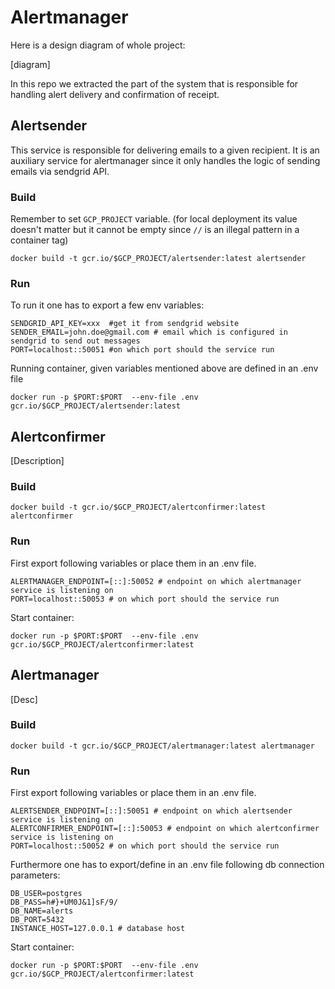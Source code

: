 # Alertmanager

Here is a design diagram of whole project:

[diagram]

In this repo we extracted the part of the system that is responsible for handling alert delivery and confirmation of receipt.

## Alertsender

This service is responsible for delivering emails to a given recipient. It is an auxiliary service for alertmanager since it only handles the logic of sending emails via sendgrid API.

### Build

Remember to set `GCP_PROJECT` variable. (for local deployment its value doesn't matter but it cannot be empty since `//` is an illegal pattern in a container tag)

```
docker build -t gcr.io/$GCP_PROJECT/alertsender:latest alertsender
```

### Run

To run it one has to export a few env variables:

```
SENDGRID_API_KEY=xxx  #get it from sendgrid website
SENDER_EMAIL=john.doe@gmail.com # email which is configured in sendgrid to send out messages
PORT=localhost::50051 #on which port should the service run
```

Running container, given variables mentioned above are defined in an .env file

```
docker run -p $PORT:$PORT  --env-file .env  gcr.io/$GCP_PROJECT/alertsender:latest
```

## Alertconfirmer

[Description]

### Build

```
docker build -t gcr.io/$GCP_PROJECT/alertconfirmer:latest alertconfirmer
```

### Run

First export following variables or place them in an .env file.

```
ALERTMANAGER_ENDPOINT=[::]:50052 # endpoint on which alertmanager service is listening on
PORT=localhost::50053 # on which port should the service run
```

Start container:

```
docker run -p $PORT:$PORT  --env-file .env  gcr.io/$GCP_PROJECT/alertconfirmer:latest
```

## Alertmanager

[Desc]

### Build

```
docker build -t gcr.io/$GCP_PROJECT/alertmanager:latest alertmanager
```

### Run

First export following variables or place them in an .env file.

```
ALERTSENDER_ENDPOINT=[::]:50051 # endpoint on which alertsender service is listening on
ALERTCONFIRMER_ENDPOINT=[::]:50053 # endpoint on which alertconfirmer service is listening on
PORT=localhost::50052 # on which port should the service run
```

Furthermore one has to export/define in an .env file following db connection parameters:

```
DB_USER=postgres
DB_PASS=h#}+UM0J&1]sF/9/
DB_NAME=alerts
DB_PORT=5432
INSTANCE_HOST=127.0.0.1 # database host
```

Start container:

```
docker run -p $PORT:$PORT  --env-file .env  gcr.io/$GCP_PROJECT/alertconfirmer:latest
```
